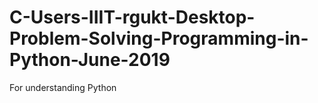 # C-Users-IIIT-rgukt-Desktop-Problem-Solving-Programming-in-Python-June-2019
For understanding Python
